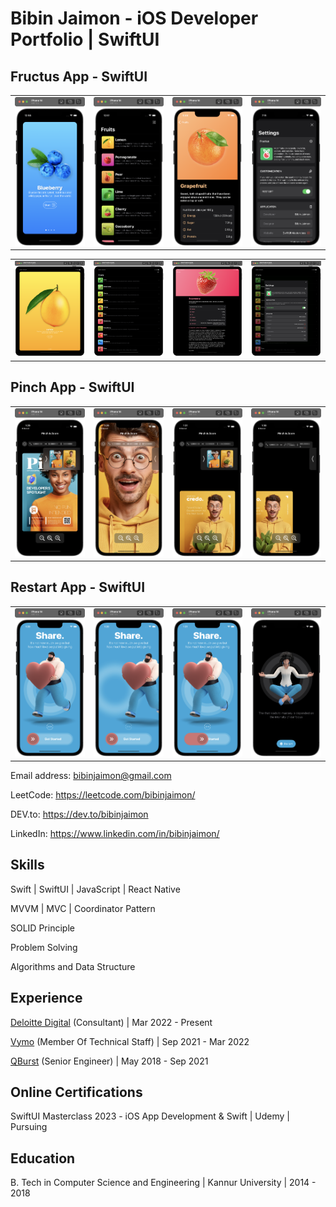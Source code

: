 # Bibin Jaimon - iOS Developer Portfolio | SwiftUI


## Fructus App - SwiftUI

<table>
<td width="25%">
<img src="fructus-app/1.png"></img>
</td>
<td width="25%">
<img src="fructus-app/2.png"></img>
</td>
<td width="25%">
<img src="fructus-app/3.png"></img>
</td>
<td width="25%">
<img src="fructus-app/4.png"></img>
</td>
</tr>
</table>

<table>
<td width="25%">
<img src="fructus-app/ipad/1.png"></img>
</td>
<td width="25%">
<img src="fructus-app/ipad/2.png"></img>
</td>
<td width="25%">
<img src="fructus-app/ipad/3.png"></img>
</td>
<td width="25%">
<img src="fructus-app/ipad/4.png"></img>
</td>
</tr>
</table>

## Pinch App - SwiftUI

<table>
<td width="25%">
<img src="pinch-app/1.png"></img>
</td>
<td width="25%">
<img src="pinch-app/2.png"></img>
</td>
<td width="25%">
<img src="pinch-app/3.png"></img>
</td>
<td width="25%">
<img src="pinch-app/4.png"></img>
</td>
</tr>
</table>


## Restart App - SwiftUI

<table>
<td width="25%">
<img src="restart-app/1.png"></img>
</td>
<td width="25%">
<img src="restart-app/2.png"></img>
</td>
<td width="25%">
<img src="restart-app/3.png"></img>
</td>
<td width="25%">
<img src="restart-app/4.png"></img>
</td>
</tr>
</table>

Email address: bibinjaimon@gmail.com 

LeetCode: https://leetcode.com/bibinjaimon/

DEV.to: https://dev.to/bibinjaimon

LinkedIn: https://www.linkedin.com/in/bibinjaimon/


## Skills

Swift | SwiftUI | JavaScript | React Native

MVVM | MVC | Coordinator Pattern

SOLID Principle

Problem Solving

Algorithms and Data Structure


## Experience

 [Deloitte Digital](https://www2.deloitte.com/us/en.html) (Consultant) | Mar 2022 - Present

 [Vymo](https://vymo.com/) (Member Of Technical Staff) | Sep 2021 - Mar 2022

 [QBurst](https://www.qburst.com/) (Senior Engineer) | May 2018 - Sep 2021

## Online Certifications

SwiftUI Masterclass 2023 - iOS App Development & Swift | Udemy | Pursuing

## Education

B. Tech in Computer Science and Engineering | Kannur University | 2014 - 2018
